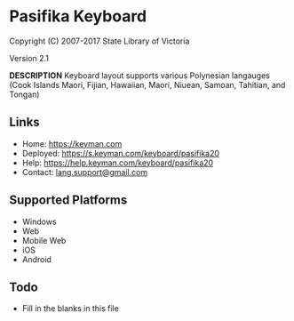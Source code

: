 Pasifika Keyboard
=====================

Copyright (C) 2007-2017 State Library of Victoria

Version 2.1

__DESCRIPTION__
Keyboard layout supports various Polynesian langauges (Cook Islands Maori, Fijian, Hawaiian, Maori, Niuean, Samoan, Tahitian, and Tongan)

Links
-----

 * Home:     https://keyman.com
 * Deployed: https://s.keyman.com/keyboard/pasifika20
 * Help:     https://help.keyman.com/keyboard/pasifika20
 * Contact:  lang.support@gmail.com

Supported Platforms
-------------------
 * Windows
 * Web
 * Mobile Web
 * iOS
 * Android

Todo
----

 * Fill in the blanks in this file
 
